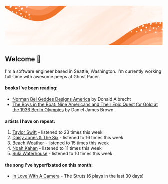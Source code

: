 ![](https://github.com/grace-raper/grace-raper/blob/main/github-readme-header.gif)
## Welcome 👋
I'm a software engineer based in Seattle, Washington. I'm currently working full-time with awesome peeps at Ghost Pacer.

#### books I've been reading:
   <!-- GOODREADS-LIST:START -->
- [Norman Bel Geddes Designs America](https://www.goodreads.com/review/show/5412346892?utm_medium=api&utm_source=rss) by Donald Albrecht
- [The Boys in the Boat: Nine Americans and Their Epic Quest for Gold at the 1936 Berlin Olympics](https://www.goodreads.com/review/show/4992690226?utm_medium=api&utm_source=rss) by Daniel James Brown
<!-- GOODREADS-LIST:END -->

#### artists I have on repeat:
<!-- LASTFM-TOP-ARTIST:START -->
1. [Taylor Swift](https://www.last.fm/music/Taylor+Swift) - listened to 23 times this week
2. [Daisy Jones & The Six](https://www.last.fm/music/Daisy+Jones+&+The+Six) - listened to 16 times this week
3. [Beach Weather](https://www.last.fm/music/Beach+Weather) - listened to 15 times this week
4. [Noah Kahan](https://www.last.fm/music/Noah+Kahan) - listened to 11 times this week
5. [Suki Waterhouse](https://www.last.fm/music/Suki+Waterhouse) - listened to 10 times this week
<!-- LASTFM-TOP-ARTIST:STOP -->

#### the song I've hyperfixated on this month:
<!-- LASTFM-TOP-TRACK:START -->
* [In Love With A Camera](https://www.last.fm/music/The+Struts/_/In+Love+With+A+Camera) - The Struts (6 plays in the last 30 days)
<!-- LASTFM-TOP-TRACK:END -->

<!--
**grace-raper/grace-raper** is a ✨ _special_ ✨ repository because its `README.md` (this file) appears on your GitHub profile.

Here are some ideas to get you started:

- 🔭 I’m currently working on ...
- 🌱 I’m currently learning ...
- 👯 I’m looking to collaborate on ...
- 🤔 I’m looking for help with ...
- 💬 Ask me about ...
- 📫 How to reach me: ...
- 😄 Pronouns: ...
- ⚡ Fun fact: ...
- 🔭 I’m currently on a journey to build **great** things
- 🌱 I’m currently learning **everything** 🤓
- 🤝 I’m looking for help with **finding projects to contribute to!**
- 💬 Ask me about **open source, web development, and community management**
- 📫 Reach me out at
<div>
<details>
  <summary>🧑 More about me</summary>
</details>
</p>
-->
